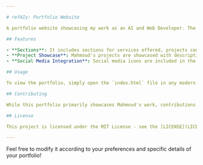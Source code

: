 ```yaml
---

# refAIy: Portfolio Website

A portfolio website showcasing my work as an AI and Web Developer. The site includes sections on services offered, projects completed, certifications earned, and contact information.

## Features

- **Sections**: It includes sections for services offered, projects completed, certifications attained, and contact information, providing visitors with comprehensive information about Mahmoud's expertise.
- **Project Showcase**: Mahmoud's projects are showcased with descriptions and links to their respective repositories, allowing visitors to explore his work in detail.
- **Social Media Integration**: Social media icons are included in the header and footer, enabling visitors to connect with Mahmoud on various platforms.

## Usage

To view the portfolio, simply open the `index.html` file in any modern web browser. The navigation menu allows easy access to different sections of the portfolio.

## Contributing

While this portfolio primarily showcases Mahmoud's work, contributions to improve the codebase or suggest enhancements are welcome. Feel free to fork this repository, make changes, and submit a pull request.

## License

This project is licensed under the MIT License - see the [LICENSE](LICENSE) file for details.

---
```


Feel free to modify it according to your preferences and specific details of your portfolio!
